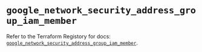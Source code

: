 # `google_network_security_address_group_iam_member`

Refer to the Terraform Registory for docs: [`google_network_security_address_group_iam_member`](https://registry.terraform.io/providers/hashicorp/google-beta/5.26.0/docs/resources/google_network_security_address_group_iam_member).
